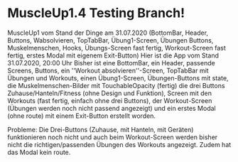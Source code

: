 # MuscleUp1.4 Testing Branch!
MuscleUp1 vom Stand der Dinge am 31.07.2020 (BottomBar, Header, Buttons, Wabsolvieren, TopTabBar, Übung1-Screen, Übungen Buttons, Muskelmenschen, Hooks, Übungs-Screen fast fertig, Workout-Screen fast fertig, erstes Modal mit eigenem Exit-Button)
Hier ist die App vom Stand 31.07.2020, 20:00 Uhr
Bisher ist eine BottomBar, ein Header, passende Screens, Buttons, ein ''Workout absolvieren''-Screen, TopTabBar mit Übungen und Workouts, einen Übung1-Screen, Übungen-Buttons mit state, die Muskelmenschen-Bilder mit TouchableOpacity (fertig) die drei Buttons Zuhause/Hanteln/Fitness (ohne Design und Funktion), Screen mit den Workouts (fast fertig, einfach ohne drei Buttons), der Workout-Screen (Übungen werden noch nicht passend angezeigt) und ein erstes Modal (ohne route) mit einem Exit-Button erstellt worden.

Probleme: Die Drei-Buttons (Zuhause, mit Hanteln, mit Geräten) funktionieren noch nicht und auch beim Workout-Screen werden bisher nicht die richtigen/passenden Übungen des Workouts angezeigt. Zudem hat das Modal kein route.
